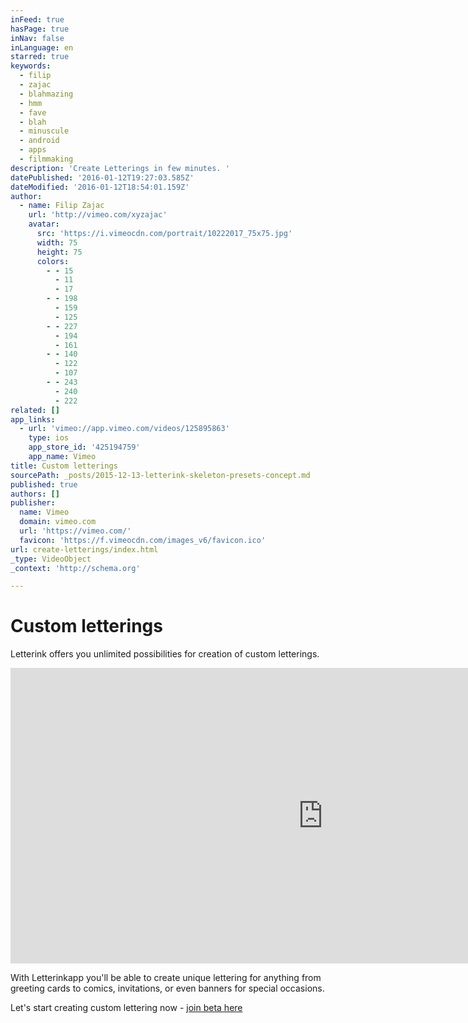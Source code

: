 ```yaml
---
inFeed: true
hasPage: true
inNav: false
inLanguage: en
starred: true
keywords:
  - filip
  - zajac
  - blahmazing
  - hmm
  - fave
  - blah
  - minuscule
  - android
  - apps
  - filmmaking
description: 'Create Letterings in few minutes. '
datePublished: '2016-01-12T19:27:03.585Z'
dateModified: '2016-01-12T18:54:01.159Z'
author:
  - name: Filip Zajac
    url: 'http://vimeo.com/xyzajac'
    avatar:
      src: 'https://i.vimeocdn.com/portrait/10222017_75x75.jpg'
      width: 75
      height: 75
      colors:
        - - 15
          - 11
          - 17
        - - 198
          - 159
          - 125
        - - 227
          - 194
          - 161
        - - 140
          - 122
          - 107
        - - 243
          - 240
          - 222
related: []
app_links:
  - url: 'vimeo://app.vimeo.com/videos/125895863'
    type: ios
    app_store_id: '425194759'
    app_name: Vimeo
title: Custom letterings
sourcePath: _posts/2015-12-13-letterink-skeleton-presets-concept.md
published: true
authors: []
publisher:
  name: Vimeo
  domain: vimeo.com
  url: 'https://vimeo.com/'
  favicon: 'https://f.vimeocdn.com/images_v6/favicon.ico'
url: create-letterings/index.html
_type: VideoObject
_context: 'http://schema.org'

---
```

# Custom letterings

Letterink offers you unlimited possibilities for creation of custom letterings.

<iframe src="https://cdn.embedly.com/widgets/media.html?src=https%3A%2F%2Fplayer.vimeo.com%2Fvideo%2F125895863&amp;url=https%3A%2F%2Fvimeo.com%2F125895863&amp;image=http%3A%2F%2Fi.vimeocdn.com%2Fvideo%2F516154746_1280.jpg&amp;key=b7d04c9b404c499eba89ee7072e1c4f7&amp;type=text%2Fhtml&amp;schema=vimeo" width="1000" height="473" scrolling="no" frameborder="0" allowfullscreen="allowfullscreen" style=""></iframe>

With Letterinkapp you'll be able to create unique lettering for anything from greeting cards to comics, invitations, or even banners for special occasions.

Let's start creating custom lettering now - [join beta here][0]

[0]: http://letterinkapp.com/form-beta-sign-up-simple.html